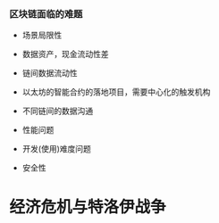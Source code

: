 
### 区块链面临的难题



+ 场景局限性

+ 数据资产，现金流动性差

+ 链间数据流动性

+ 以太坊的智能合约的落地项目，需要中心化的触发机构

+ 不同链间的数据沟通

+ 性能问题

+ 开发(使用)难度问题

+ 安全性


经济危机与特洛伊战争
===================





